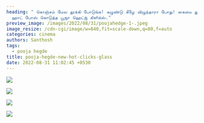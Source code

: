 ```yaml
---
heading: " கொஞ்சம் மேல தூக்கி போடுங்க! கழுண்டு கீழே விழுந்தாரா போது! கையை தூக்கி
  ஹாட் போஸ் கொடுத்த பூஜா ஹெட்ஜ் கிளிக்ஸ்."
preview_image: /images/2022/08/31/poojahedge-1-.jpeg
image_resize: /cdn-cgi/image/w=640,fit=scale-down,q=80,f=auto
categories: cinema
authors: Santhosh
tags:
  - pooja hegde
title: pooja-hegde-new-hot-clicks-glass
date: 2022-08-31 11:02:45 +0530
---
```

![](/images/2022/08/31/pooja-hegde-new-hot-clicks-glass.jpeg)

![](/images/2022/08/31/pooja-hegde-new-hot-clicks-glass2.jpeg)

![](/images/2022/08/31/pooja-hegde-new-hot-clicks-glass4.jpeg)

![](/images/2022/08/31/pooja-hegde-new-hot-clicks-glass66.jpeg)